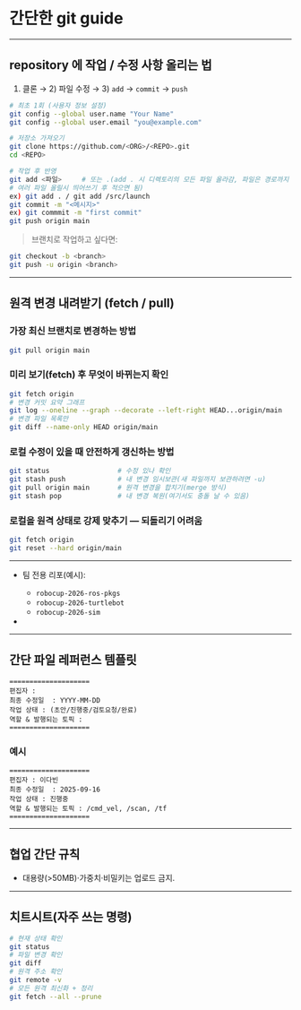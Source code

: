 # 간단한 git guide

---

## repository 에 작업 / 수정 사항 올리는 법

1. 클론 → 2) 파일 수정 → 3) `add` → `commit` → `push`

```bash
# 최초 1회 (사용자 정보 설정)
git config --global user.name "Your Name"
git config --global user.email "you@example.com"

# 저장소 가져오기
git clone https://github.com/<ORG>/<REPO>.git
cd <REPO>

# 작업 후 반영
git add <파일>     # 또는 .(add . 시 디렉토리의 모든 파일 올라감, 파일은 경로까지 전부 적어주기,
# 여러 파일 올릴시 띄어쓰기 후 적으면 됨)
ex) git add . / git add /src/launch
git commit -m "<메시지>"
ex) git commmit -m "first commit"
git push origin main
```

> 브랜치로 작업하고 싶다면:

```bash
git checkout -b <branch>
git push -u origin <branch>
```

---

## 원격 변경 내려받기 (fetch / pull)

### 가장 최신 브랜치로 변경하는 방법

```bash
git pull origin main
```

### 미리 보기(fetch) 후 무엇이 바뀌는지 확인

```bash
git fetch origin
# 변경 커밋 요약 그래프
git log --oneline --graph --decorate --left-right HEAD...origin/main
# 변경 파일 목록만
git diff --name-only HEAD origin/main
```

### 로컬 수정이 있을 때 안전하게 갱신하는 방법

```bash
git status                 # 수정 있나 확인
git stash push             # 내 변경 임시보관(새 파일까지 보관하려면 -u)
git pull origin main       # 원격 변경을 합치기(merge 방식)
git stash pop              # 내 변경 복원(여기서도 충돌 날 수 있음)
```

### 로컬을 원격 상태로 강제 맞추기 — 되돌리기 어려움

```bash
git fetch origin
git reset --hard origin/main
```

---

* 팀 전용 리포(예시):

  * `robocup-2026-ros-pkgs`
  * `robocup-2026-turtlebot`
  * `robocup-2026-sim`
*
---

## 간단 파일 레퍼런스 템플릿

```
====================
편집자 :
최종 수정일  : YYYY-MM-DD
작업 상태 : (초안/진행중/검토요청/완료)
역할 & 발행되는 토픽 :
====================
```

### 예시

```
====================
편집자 : 이다빈
최종 수정일  : 2025-09-16
작업 상태 : 진행중
역할 & 발행되는 토픽 : /cmd_vel, /scan, /tf
====================
```

---

## 협업 간단 규칙

* 대용량(>50MB)·가중치·비밀키는 업로드 금지.
  
---

## 치트시트(자주 쓰는 명령)

```bash
# 현재 상태 확인
git status
# 파일 변경 확인
git diff
# 원격 주소 확인
git remote -v
# 모든 원격 최신화 + 정리
git fetch --all --prune
```

